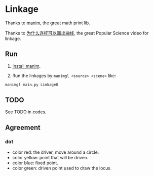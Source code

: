 # Linkage

Thanks to [manim](https://github.com/3b1b/manim), the great math print lib. 

Thanks to [为什么连杆可以画出曲线](https://www.bilibili.com/medialist/play/594380494?from=space&business=space&sort_field=pubtime), the great Popular Science video for linkage.

## Run

1. [Install manim](https://github.com/3b1b/manim#installation).

2. Run the linkages by `manimgl <source> <scene>` like:
```sh
manimgl main.py Linkage0
```

## TODO

See TODO in codes.

## Agreement

### dot

- color red: the driver, move around a circle.
- color yellow: point that will be driven.
- color blue: fixed point.
- color green: driven point used to draw the locus.
